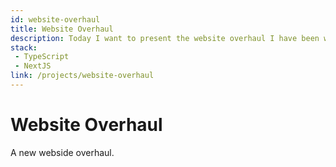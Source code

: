 ```yaml
---
id: website-overhaul
title: Website Overhaul
description: Today I want to present the website overhaul I have been working on.
stack: 
 - TypeScript
 - NextJS
link: /projects/website-overhaul
---
```

# Website Overhaul

A new webside overhaul.
